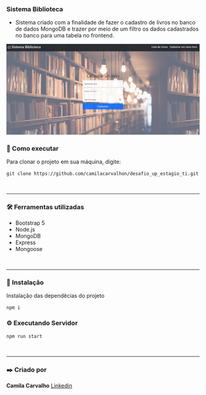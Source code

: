 
### Sistema Biblioteca

* Sistema criado com a finalidade de fazer o cadastro de livros no banco de dados MongoDB e trazer por meio de um filtro os dados cadastrados no banco para uma tabela no frontend.

<div>
    <img  src="src/assets/tela_cadastro.png">
</div>


### :rocket: Como executar
Para clonar o projeto em sua máquina, digite:

```
git clone https://github.com/camilacarvalhon/desafio_up_estagio_ti.git
```
<br>
<hr>

### :hammer_and_wrench: Ferramentas utilizadas

<ul>
    <li>Bootstrap 5</li>
    <li>Node.js</li>
    <li>MongoDB</li>
    <li>Express</li>
    <li>Mongoose</li>
</ul>

<br>
<hr>

### :wrench: Instalação

Instalação das dependêcias do projeto

```
npm i
```

### ⚙️ Executando Servidor

```
npm run start
```
<br>
<hr>

### :black_nib: Criado por

**Camila Carvalho**  [Linkedin](https://www.linkedin.com/in/camilacarvalhon/)